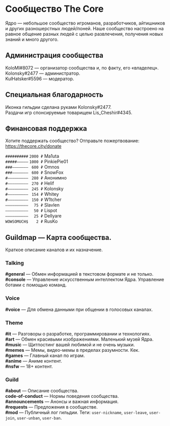 # Сообщество The Core

Ядро — небольшое сообщество игроманов, разработчиков, айтишников и других разношерстных людей/поней. Наше сообщество настроено на равное общение разных людей с целью развлечения, получения новых знаний и много другого.

## Администрация сообщества

KoloMl#8072 — организатор сообщества и, по факту, его «владелец».  
Kolonsky#2477 — администратор.  
KulHatsker#5596 — модератор.  

## Специальная благодарность

Иконка гильдии сделана руками Kolonsky#2477.  
Раздачи игр спонсируемые товарищем Lis_Cheshir#4345.  

## Финансовая поддержка

Хотите поддержать сообщество? Отправьте пожертвование: https://thecore.city/donate

`##########` `2000 ₽` Ma1uta  
`#####—————` `1000 ₽` PinkiePie01  
`###———————` ` 600 ₽` Omnos  
`###———————` ` 600 ₽` SnowFox  
`#—————————` ` 280 ₽` Анонимно  
`#—————————` ` 270 ₽` Helif  
`#—————————` ` 245 ₽` Kolonsky  
`#—————————` ` 154 ₽` Whitey  
`#—————————` ` 150 ₽` W1tcher  
`——————————` `  75 ₽` Slavlen   
`——————————` `  50 ₽` Lispot  
`——————————` `  25 ₽` Dellyare  
`WOWSOMUCH$` `   2 ₽` RusKo

## Guildmap — Карта сообщества.

Краткое описание каналов и их назначение.

### Talking

**#general** — Обмен информацией в текстовом формате и не только.  
**#console** — Управление искусственным интеллектом Ядра. Управление ботами с помощью команд.

### Voice

**#voice** — Для обмена данными при общении в голосовых каналах.

### Theme

**#it** — Разговоры о разработке, программировании и технологиях.  
**#art** — Обмен красивыми изображениями. Маленький музей Ядра.  
**#music** — Щитпостинг вашей любимой и не очень музыки.  
**#memes** — Мемы, видео-мемы в пределах разумности. Кек.  
**#games** — Главный канал по играм.  
**#anime** — Аниме контент.  
**#nsfw** — 18+ контент.

### Guild

**#about** — Описание сообщества.  
**code-of-conduct** — Нормы поведения сообщества.  
**#announcements** — Анонсы и важная информация.  
**#requests** — Предложения в сообществе.  
**#mod** — Публичный лог гильдии. Теги: `user-nickname`, `user-leave`, `user-join`, `user-unban`, `user-ban`.
